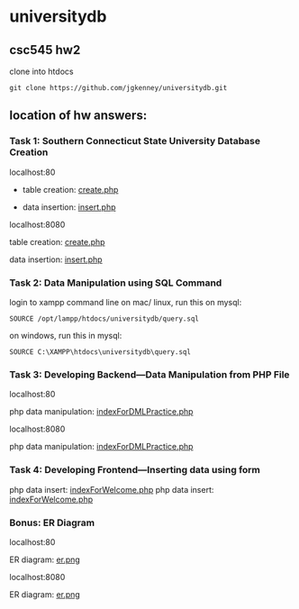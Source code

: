 # universitydb
## csc545 hw2 

clone into htdocs

    git clone https://github.com/jgkenney/universitydb.git

## location of hw answers:

### Task 1: Southern Connecticut State University Database Creation
localhost:80

- table creation: [create.php](http://localhost:80/universitydb/create.php)

- data insertion: [insert.php](http://localhost:80/universitydb/insert.php)

localhost:8080   

table creation: [create.php](http://localhost:8080/universitydb/create.php)

data insertion: [insert.php](http://localhost:8080/universitydb/insert.php)

### Task 2: Data Manipulation using SQL Command
login to xampp command line
on mac/ linux, run this on mysql:

    SOURCE /opt/lampp/htdocs/universitydb/query.sql
    
on windows, run this in mysql:

    SOURCE C:\XAMPP\htdocs\universitydb\query.sql

### Task 3: Developing Backend—Data Manipulation from PHP File
localhost:80

php data manipulation: [indexForDMLPractice.php](http://localhost:80/universitydb/indexForDMLPractice.php)

localhost:8080

php data manipulation: [indexForDMLPractice.php](http://localhost:8080/universitydb/indexForDMLPractice.php)

### Task 4: Developing Frontend—Inserting data using form
php data insert: [indexForWelcome.php](http://localhost:80/universitydb/indexForWelcome.php)
php data insert: [indexForWelcome.php](http://localhost:8080/universitydb/indexForWelcome.php)

### Bonus: ER Diagram
localhost:80

ER diagram: [er.png](http://localhost:80/universitydb/er_diagram.png)

localhost:8080

ER diagram: [er.png](http://localhost:8080/universitydb/er_diagram.png)

